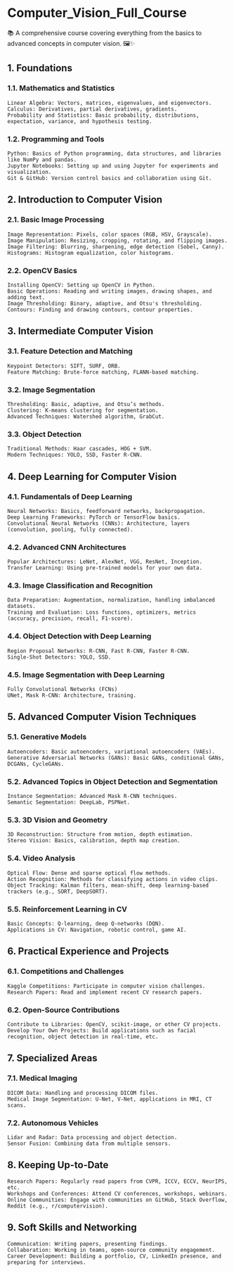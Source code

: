# Computer_Vision_Full_Course
📚 A comprehensive course covering everything from the basics to advanced concepts in computer vision. 🖼️✨

## 1. Foundations
### 1.1. Mathematics and Statistics

    Linear Algebra: Vectors, matrices, eigenvalues, and eigenvectors.
    Calculus: Derivatives, partial derivatives, gradients.
    Probability and Statistics: Basic probability, distributions, expectation, variance, and hypothesis testing.

### 1.2. Programming and Tools

    Python: Basics of Python programming, data structures, and libraries like NumPy and pandas.
    Jupyter Notebooks: Setting up and using Jupyter for experiments and visualization.
    Git & GitHub: Version control basics and collaboration using Git.

## 2. Introduction to Computer Vision
### 2.1. Basic Image Processing

    Image Representation: Pixels, color spaces (RGB, HSV, Grayscale).
    Image Manipulation: Resizing, cropping, rotating, and flipping images.
    Image Filtering: Blurring, sharpening, edge detection (Sobel, Canny).
    Histograms: Histogram equalization, color histograms.

### 2.2. OpenCV Basics

    Installing OpenCV: Setting up OpenCV in Python.
    Basic Operations: Reading and writing images, drawing shapes, and adding text.
    Image Thresholding: Binary, adaptive, and Otsu's thresholding.
    Contours: Finding and drawing contours, contour properties.

## 3. Intermediate Computer Vision
### 3.1. Feature Detection and Matching

    Keypoint Detectors: SIFT, SURF, ORB.
    Feature Matching: Brute-force matching, FLANN-based matching.

### 3.2. Image Segmentation

    Thresholding: Basic, adaptive, and Otsu’s methods.
    Clustering: K-means clustering for segmentation.
    Advanced Techniques: Watershed algorithm, GrabCut.

### 3.3. Object Detection

    Traditional Methods: Haar cascades, HOG + SVM.
    Modern Techniques: YOLO, SSD, Faster R-CNN.

## 4. Deep Learning for Computer Vision
### 4.1. Fundamentals of Deep Learning

    Neural Networks: Basics, feedforward networks, backpropagation.
    Deep Learning Frameworks: PyTorch or TensorFlow basics.
    Convolutional Neural Networks (CNNs): Architecture, layers (convolution, pooling, fully connected).

### 4.2. Advanced CNN Architectures

    Popular Architectures: LeNet, AlexNet, VGG, ResNet, Inception.
    Transfer Learning: Using pre-trained models for your own data.

### 4.3. Image Classification and Recognition

    Data Preparation: Augmentation, normalization, handling imbalanced datasets.
    Training and Evaluation: Loss functions, optimizers, metrics (accuracy, precision, recall, F1-score).

### 4.4. Object Detection with Deep Learning

    Region Proposal Networks: R-CNN, Fast R-CNN, Faster R-CNN.
    Single-Shot Detectors: YOLO, SSD.

### 4.5. Image Segmentation with Deep Learning

    Fully Convolutional Networks (FCNs)
    UNet, Mask R-CNN: Architecture, training.

## 5. Advanced Computer Vision Techniques
### 5.1. Generative Models

    Autoencoders: Basic autoencoders, variational autoencoders (VAEs).
    Generative Adversarial Networks (GANs): Basic GANs, conditional GANs, DCGANs, CycleGANs.

### 5.2. Advanced Topics in Object Detection and Segmentation

    Instance Segmentation: Advanced Mask R-CNN techniques.
    Semantic Segmentation: DeepLab, PSPNet.

### 5.3. 3D Vision and Geometry

    3D Reconstruction: Structure from motion, depth estimation.
    Stereo Vision: Basics, calibration, depth map creation.

### 5.4. Video Analysis

    Optical Flow: Dense and sparse optical flow methods.
    Action Recognition: Methods for classifying actions in video clips.
    Object Tracking: Kalman filters, mean-shift, deep learning-based trackers (e.g., SORT, DeepSORT).

### 5.5. Reinforcement Learning in CV

    Basic Concepts: Q-learning, deep Q-networks (DQN).
    Applications in CV: Navigation, robotic control, game AI.

## 6. Practical Experience and Projects
### 6.1. Competitions and Challenges

    Kaggle Competitions: Participate in computer vision challenges.
    Research Papers: Read and implement recent CV research papers.

### 6.2. Open-Source Contributions

    Contribute to Libraries: OpenCV, scikit-image, or other CV projects.
    Develop Your Own Projects: Build applications such as facial recognition, object detection in real-time, etc.

## 7. Specialized Areas
### 7.1. Medical Imaging

    DICOM Data: Handling and processing DICOM files.
    Medical Image Segmentation: U-Net, V-Net, applications in MRI, CT scans.

### 7.2. Autonomous Vehicles

    Lidar and Radar: Data processing and object detection.
    Sensor Fusion: Combining data from multiple sensors.

## 8. Keeping Up-to-Date

    Research Papers: Regularly read papers from CVPR, ICCV, ECCV, NeurIPS, etc.
    Workshops and Conferences: Attend CV conferences, workshops, webinars.
    Online Communities: Engage with communities on GitHub, Stack Overflow, Reddit (e.g., r/computervision).

## 9. Soft Skills and Networking

    Communication: Writing papers, presenting findings.
    Collaboration: Working in teams, open-source community engagement.
    Career Development: Building a portfolio, CV, LinkedIn presence, and preparing for interviews.
